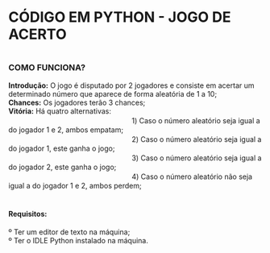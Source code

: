 # CÓDIGO EM PYTHON - JOGO DE ACERTO

# <h3>COMO FUNCIONA?
<strong>Introdução:</strong> O jogo é disputado por 2 jogadores e consiste em acertar um determinado número que aparece de forma aleatória de 1 a 10; <br>
<strong>Chances:</strong> Os jogadores terão 3 chances; <br>
<strong>Vitória:</strong> Há quatro alternativas: <br>
ㅤㅤㅤㅤㅤㅤㅤㅤㅤㅤㅤㅤㅤㅤㅤㅤㅤㅤㅤ1) Caso o número aleatório seja igual a do jogador 1 e 2, ambos empatam; <br>
ㅤㅤㅤㅤㅤㅤㅤㅤㅤㅤㅤㅤㅤㅤㅤㅤㅤㅤㅤ2) Caso o número aleatório seja igual a do jogador 1, este ganha o jogo; <br>
ㅤㅤㅤㅤㅤㅤㅤㅤㅤㅤㅤㅤㅤㅤㅤㅤㅤㅤㅤ3) Caso o número aleatório seja igual a do jogador 2, este ganha o jogo; <br>
ㅤㅤㅤㅤㅤㅤㅤㅤㅤㅤㅤㅤㅤㅤㅤㅤㅤㅤㅤ4) Caso o número aleatório não seja igual a do jogador 1 e 2, ambos perdem; <br>
</h3>

# <h4>Requisitos:
º Ter um editor de texto na máquina; <br>
º Ter o IDLE Python instalado na máquina.</h4>
